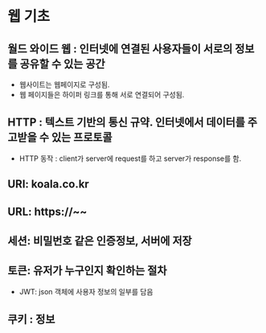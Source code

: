 # 웹 기초
## 월드 와이드 웹 : 인터넷에 연결된 사용자들이 서로의 정보를 공유할 수 있는 공간
 
 * 웹사이트는 웹페이지로 구성됨.
 * 웹 페이지들은 하이퍼 링크를 통해 서로 연결되어 구성됨.
 

  ## HTTP : 텍스트 기반의 통신 규약. 인터넷에서 데이터를 주고받을 수 있는 프로토콜

  * HTTP 동작 : client가 server에 request를 하고 server가 response를 함.

  
  ## URI: koala.co.kr
  ## URL: https://~~

  ## 세션: 비밀번호 같은 인증정보, 서버에 저장 
  ## 토큰: 유저가 누구인지 확인하는 절차
  * JWT: json 객체에 사용자 정보의 일부를 담음
  ## 쿠키 : 정보




